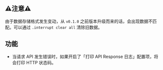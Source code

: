 ## ⚠️注意⚠️

由于数据存储格式发生变动，从 `v0.1.0` 之前版本升级而来的话，会出现数据不匹配。可以通过 `.interrupt clear all` 清除旧数据。

## 功能

- 当请求 API 发生错误时，如果开启了「打印 API Response 日志」配置项，将会打印 HTTP 状态码。
